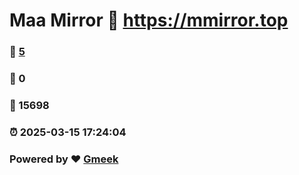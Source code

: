 # Maa Mirror :link: https://mmirror.top 
### :page_facing_up: [5](https://mmirror.top/tag.html) 
### :speech_balloon: 0 
### :hibiscus: 15698 
### :alarm_clock: 2025-03-15 17:24:04 
### Powered by :heart: [Gmeek](https://github.com/Meekdai/Gmeek)
